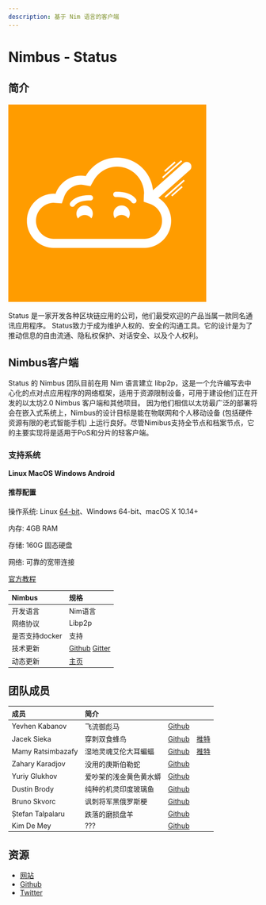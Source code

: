 ```yaml
---
description: 基于 Nim 语言的客户端
---
```


# Nimbus - Status

## 简介

![](../.gitbook/assets/hxkwyobz_400x400.png)

Status 是一家开发各种区块链应用的公司，他们最受欢迎的产品当属一款同名通讯应用程序。
Status致力于成为维护人权的、安全的沟通工具。它的设计是为了推动信息的自由流通、隐私权保护、对话安全、以及个人权利。

## Nimbus客户端

Status 的 Nimbus 团队目前在用 Nim 语言建立 libp2p，这是一个允许编写去中心化的点对点应用程序的网络框架，适用于资源限制设备，可用于建设他们正在开发的以太坊2.0 Nimbus 客户端和其他项目。
因为他们相信以太坊最广泛的部署将会在嵌入式系统上，Nimbus的设计目标是能在物联网和个人移动设备 \(包括硬件资源有限的老式智能手机\) 上运行良好。尽管Nimibus支持全节点和档案节点，它的主要实现将是适用于PoS和分片的轻客户端。

### 支持系统

**Linux  MacOS  Windows  Android**

#### 推荐配置

操作系统: Linux [64-bit](https://en.wikipedia.org/wiki/64-bit_computing)、Windows 64-bit、macOS X 10.14+

内存: 4GB RAM

存储: 160G 固态硬盘

网络: 可靠的宽带连接

[官方教程](https://status-im.github.io/nimbus-eth2/intro.html)



| Nimbus | 规格 |
| :--- | :--- |
| 开发语言 | Nim语言 |
| 网络协议 | Libp2p |
| 是否支持docker | 支持 |
| 技术更新 | [Github](https://github.com/status-im/nimbus-eth2)  [Gitter](https://gitter.im/status-im/nimbus-general) |
| 动态更新 | [主页](https://news.nimbus.team/) |

## **团队成员**
 

| **成员** | 简介 |  |  |
| :--- | :--- | :--- | :--- |
| Yevhen Kabanov | 飞流御彪马 | [Github](https://github.com/cheatfate) |  |
| Jacek Sieka | 穿刺双食蜂鸟 | [Github](https://github.com/arnetheduck) | [推特](https://twitter.com/ethnimbus) |
| Mamy Ratsimbazafy | 湿地灵魂艾伦大耳蝙蝠 | [Github](https://github.com/mratsim) | [推特](https://twitter.com/m_ratsim) |
| Zahary Karadjov | 没用的庚斯伯勒蛇 | [Github](https://github.com/zah) |  |
| Yuriy Glukhov | 爱吵架的浅金黄色黄水蟒 | [Github](https://github.com/yglukhov) |  |
| Dustin Brody | 纯种的机灵印度玻璃鱼 | [Github](https://github.com/tersec) |  |
| Bruno Skvorc | 讽刺将军黑俄罗斯梗 | [Github](https://github.com/swader) |  |
| Ștefan Talpalaru | 跌落的磨损盘羊 | [Github](https://github.com/stefantalpalaru) |  |
| Kim De Mey | ??? | [Github](https://github.com/kdeme) |  |

## 资源

* [网站](https://nimbus.status.im/)
* [Github](https://github.com/status-im/nimbus)
* [Twitter](https://twitter.com/ethstatus)



